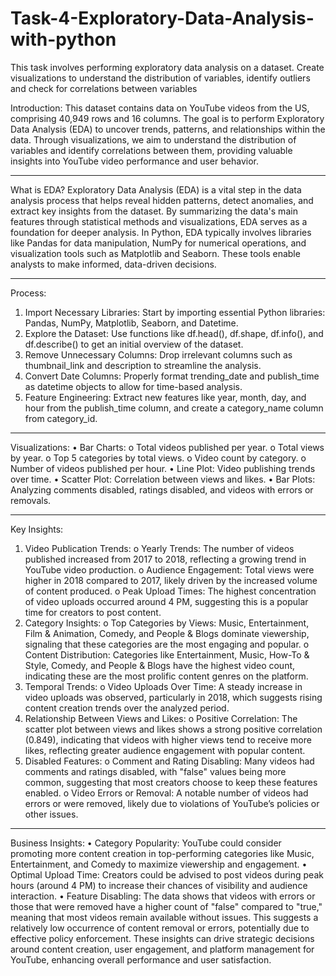 # Task-4-Exploratory-Data-Analysis-with-python
This task involves performing exploratory data analysis on a dataset. Create visualizations to understand the distribution of variables, identify outliers and check for correlations between variables

Introduction:
This dataset contains data on YouTube videos from the US, comprising 40,949 rows and 16 columns. The goal is to perform Exploratory Data Analysis (EDA) to uncover trends, patterns, and relationships within the data. Through visualizations, we aim to understand the distribution of variables and identify correlations between them, providing valuable insights into YouTube video performance and user behavior.
________________________________________
What is EDA?
Exploratory Data Analysis (EDA) is a vital step in the data analysis process that helps reveal hidden patterns, detect anomalies, and extract key insights from the dataset. By summarizing the data's main features through statistical methods and visualizations, EDA serves as a foundation for deeper analysis. In Python, EDA typically involves libraries like Pandas for data manipulation, NumPy for numerical operations, and visualization tools such as Matplotlib and Seaborn. These tools enable analysts to make informed, data-driven decisions.
________________________________________
Process:
1.	Import Necessary Libraries: Start by importing essential Python libraries: Pandas, NumPy, Matplotlib, Seaborn, and Datetime.
2.	Explore the Dataset: Use functions like df.head(), df.shape, df.info(), and df.describe() to get an initial overview of the dataset.
3.	Remove Unnecessary Columns: Drop irrelevant columns such as thumbnail_link and description to streamline the analysis.
4.	Convert Date Columns: Properly format trending_date and publish_time as datetime objects to allow for time-based analysis.
5.	Feature Engineering: Extract new features like year, month, day, and hour from the publish_time column, and create a category_name column from category_id.
________________________________________
Visualizations:
•	Bar Charts:
o	Total videos published per year.
o	Total views by year.
o	Top 5 categories by total views.
o	Video count by category.
o	Number of videos published per hour.
•	Line Plot: Video publishing trends over time.
•	Scatter Plot: Correlation between views and likes.
•	Bar Plots: Analyzing comments disabled, ratings disabled, and videos with errors or removals.
________________________________________
Key Insights:
1.	Video Publication Trends:
o	Yearly Trends: The number of videos published increased from 2017 to 2018, reflecting a growing trend in YouTube video production.
o	Audience Engagement: Total views were higher in 2018 compared to 2017, likely driven by the increased volume of content produced.
o	Peak Upload Times: The highest concentration of video uploads occurred around 4 PM, suggesting this is a popular time for creators to post content.
2.	Category Insights:
o	Top Categories by Views: Music, Entertainment, Film & Animation, Comedy, and People & Blogs dominate viewership, signaling that these categories are the most engaging and popular.
o	Content Distribution: Categories like Entertainment, Music, How-To & Style, Comedy, and People & Blogs have the highest video count, indicating these are the most prolific content genres on the platform.
3.	Temporal Trends:
o	Video Uploads Over Time: A steady increase in video uploads was observed, particularly in 2018, which suggests rising content creation trends over the analyzed period.
4.	Relationship Between Views and Likes:
o	Positive Correlation: The scatter plot between views and likes shows a strong positive correlation (0.849), indicating that videos with higher views tend to receive more likes, reflecting greater audience engagement with popular content.
5.	Disabled Features:
o	Comment and Rating Disabling: Many videos had comments and ratings disabled, with "false" values being more common, suggesting that most creators choose to keep these features enabled.
o	Video Errors or Removal: A notable number of videos had errors or were removed, likely due to violations of YouTube’s policies or other issues.
________________________________________
Business Insights:
•	Category Popularity: YouTube could consider promoting more content creation in top-performing categories like Music, Entertainment, and Comedy to maximize viewership and engagement.
•	Optimal Upload Time: Creators could be advised to post videos during peak hours (around 4 PM) to increase their chances of visibility and audience interaction.
•	Feature Disabling: The data shows that videos with errors or those that were removed have a higher count of "false" compared to "true," meaning that most videos remain available without issues. This suggests a relatively low occurrence of content removal or errors, potentially due to effective policy enforcement.
These insights can drive strategic decisions around content creation, user engagement, and platform management for YouTube, enhancing overall performance and user satisfaction.
